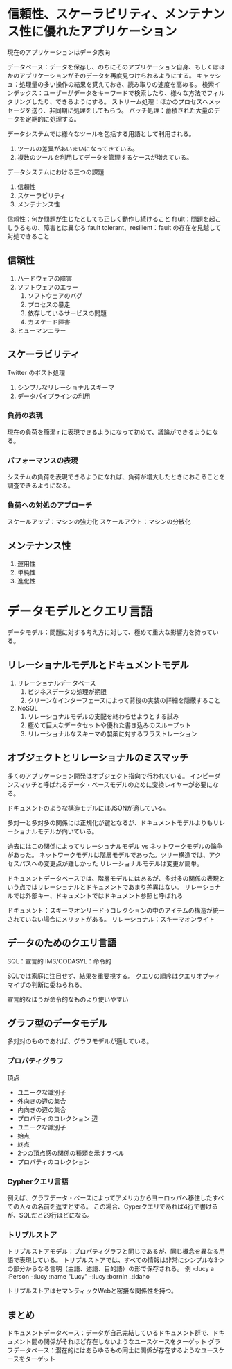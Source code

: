 # 信頼性、スケーラビリティ、メンテナンス性に優れたアプリケーション

現在のアプリケーションはデータ志向

データベース：データを保存し、のちにそのアプリケーション自身、もしくはほかのアプリケーションがそのデータを再度見つけられるようにする。
キャッシュ：処理量の多い操作の結果を覚えておき、読み取りの速度を高める。
検索インデックス：ユーザーがデータをキーワードで検索したり、様々な方法でフィルタリングしたり、できるようにする。
ストリーム処理：ほかのプロセスへメッセージを送り、非同期に処理をしてもらう。
バッチ処理：蓄積された大量のデータを定期的に処理する。

データシステムでは様々なツールを包括する用語として利用される。

1. ツールの差異があいまいになってきている。
2. 複数のツールを利用してデータを管理するケースが増えている。

データシステムにおける三つの課題

1. 信頼性
2. スケーラビリティ
3. メンテナンス性

信頼性：何か問題が生じたとしても正しく動作し続けること
fault：問題を起こしうるもの、障害とは異なる
fault tolerant、resilient：fault の存在を見越して対処できること

## 信頼性

1. ハードウェアの障害
2. ソフトウェアのエラー
   1. ソフトウェアのバグ
   2. プロセスの暴走
   3. 依存しているサービスの問題
   4. カスケード障害
3. ヒューマンエラー

## スケーラビリティ

Twitter のポスト処理

1. シンプルなリレーショナルスキーマ
2. データパイプラインの利用

### 負荷の表現

現在の負荷を簡潔 r に表現できるようになって初めて、議論ができるようになる。

### パフォーマンスの表現

システムの負荷を表現できるようになれば、負荷が増大したときにおこることを調査できるようになる。

### 負荷への対処のアプローチ

スケールアップ：マシンの強力化
スケールアウト：マシンの分散化

## メンテナンス性

1. 運用性
2. 単純性
3. 進化性

# データモデルとクエリ言語
データモデル：問題に対する考え方に対して、極めて重大な影響力を持っている。

## リレーショナルモデルとドキュメントモデル

1. リレーショナルデータベース
   1. ビジネスデータの処理が期限
   2. クリーンなインターフェースによって背後の実装の詳細を隠蔽すること
2. NoSQL
   1. リレーショナルモデルの支配を終わらせようとする試み
   2. 極めて巨大なデータセットや優れた書き込みのスループット
   3. リレーショナルなスキーマの製薬に対するフラストレーション

## オブジェクトとリレーショナルのミスマッチ
多くのアプリケーション開発はオブジェクト指向で行われている。
インピーダンスマッチと呼ばれるデータ・ベースモデルのために変換レイヤーが必要になる。

ドキュメントのような構造モデルにはJSONが適している。

多対一と多対多の関係には正規化が鍵となるが、ドキュメントモデルよりもリレーショナルモデルが向いている。

過去にはこの関係によってリレーショナルモデル vs ネットワークモデルの論争があった。
ネットワークモデルは階層モデルであった。ツリー構造では、アクセスパスへの変更点が難しかった
リレーショナルモデルは変更が簡単。

ドキュメントデータベースでは、階層モデルにはあるが、多対多の関係の表現という点ではリレーショナルとドキュメントであまり差異はない。
リレーショナルでは外部キー、ドキュメントではドキュメント参照と呼ばれる

ドキュメント：スキーマオンリード→コレクションの中のアイテムの構造が統一されていない場合にメリットがある。
リレーショナル：スキーマオンライト

## データのためのクエリ言語
SQL：宣言的
IMS/CODASYL：命令的

SQLでは家庭に注目せず、結果を重要視する。
クエリの順序はクエリオプティマイザの判断に委ねられる。

宣言的なほうが命令的なものより使いやすい

## グラフ型のデータモデル

多対対のものであれば、グラフモデルが適している。

### プロパティグラフ
頂点
- ユニークな識別子
- 外向きの辺の集合
- 内向きの辺の集合
- プロパティのコレクション
辺
- ユニークな識別子
- 始点
- 終点
- 2つの頂点感の関係の種類を示すラベル
- プロパティのコレクション

### Cypherクエリ言語
例えば、グラフデータ・ベースによってアメリカからヨーロッパへ移住したすべての人々の名前を返すとする。
この場合、Cyperクエリであれば4行で書けるが、SQLだと29行ほどになる。

### トリプルストア

トリプルストアモデル：プロパティグラフと同じであるが、同じ概念を異なる用語で表現している。
トリプルストアでは、すべての情報は非常にシンプルな3つの部分からなる言明（主語、述語、目的語）の形で保存される。
例
-:lucy a :Person
-:lucy :name "Lucy"
-:lucy :bornIn _:idaho

トリプルストアはセマンティックWebと密接な関係性を持つ。


## まとめ
ドキュメントデータベース：データが自己完結しているドキュメント群で、ドキュメント間の関係がそれほど存在しないようなユースケースをターゲット
グラフデータベース：潜在的にはあらゆるもの同士に関係が存在するようなユースケースをターゲット

